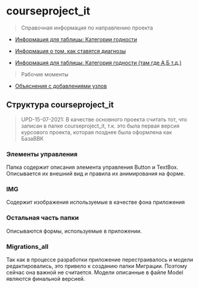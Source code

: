 # courseproject_it

> Справочная информация по направлению проекта

* [Информация для таблицы: Категории годности](https://sudact.ru/law/prikaz-fsb-rossii-ot-08042016-n-241/prilozhenie/prilozhenie-n-2/i_1/) 

* [Информация о том, как ставятся диагнозы](https://base.garant.ru/70818250/53f89421bbdaf741eb2d1ecc4ddb4c33/ ) 

* [Информация для таблицы: Категория годности (там где А,Б т.д.)](http://static.government.ru/media/files/41d47765b5a7858c7842.pdf) 

> Рабочие моменты
* [Объяснения с добавлениями узлов](https://codeby.net/threads/c-kak-sozdat-i-dobavit-uzel-v-treeview.65608/)



## Структура courseproject_it

> UPD-15-07-2021: В качестве основного проекта считать тот, что записан в папке courseproject_it, т.к. это была первая версия курсового проекта, которая позднее была оформлена как БазаВВК 

### Элементы управления 

Папка содержит описания элемента управления Button и TextBox. Описывается их внешний вид и правила их анимирования на форме. 

### IMG

Содержит изображения используемые в качестве фона приложения

### Остальная часть папки

Описываются формы, используемые в приложении. 

### Migrations_all

Так как в процессе разработки приложение перестраивалось и модели редактировались, это привело к созданию папки Миграции. Поэтому сейчас она важной не считается. Модели описанные в файле Model являются финальной версией. 



